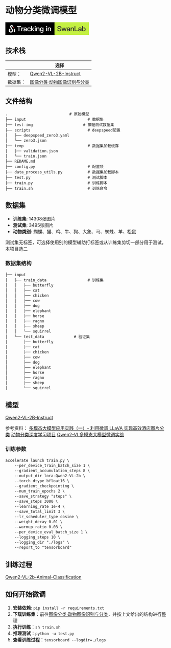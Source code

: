 # 动物分类微调模型
[![](https://raw.githubusercontent.com/SwanHubX/assets/main/badge2.svg)](https://swanlab.cn/@Lyriv/Qwen2-VL-2b-Animal-Classification/overview)

## 技术栈

|          | 选择                                                         |
| -------- | ------------------------------------------------------------ |
| 模型：   | [Qwen2-VL-2B-Instruct](https://huggingface.co/Qwen/Qwen2-VL-2B-Instruct) |
| 数据集： | [图像分类·动物图像识别与分类](https://aistudio.baidu.com/datasetdetail/140388/0) |

## 文件结构

```shell
.                           # 原始模型
├── input                           # 数据集
├── test-img					  # 推理测试数据集
├── scripts                         # deepspeed配置
│   ├── deepspeed_zero3.yaml
│   └── zero3.json
├── temp                            # 数据集加载缓存
│   ├── validation.json
│   └── train.json
├── REDAME.md
├── config.py                       # 配置项
├── data_process_utils.py           # 数据集加载脚本
├── test.py                         # 测试脚本
├── train.py                        # 训练脚本
├── train.sh                        # 训练命令
```

## 数据集

- **训练集**: 14308张图片
- **测试集**: 3495张图片
- **动物类别**: 蝴蝶、猫、鸡、牛、狗、大象、马、蜘蛛、羊、松鼠

测试集无标签，可选择使用别的模型辅助打标签或从训练集剪切一部分用于测试，本项目选二

### 数据集结构

```shell
├── input
│   ├── train_data                  # 训练集
│   │   ├── butterfly
│   │   ├── cat
│   │   ├── chicken
│   │   ├── cow
│   │   ├── dog
│   │   ├── elephant
│   │   ├── horse
│   │   ├── ragno
│   │   ├── sheep
│   │   └── squirrel
│   └── test_data             # 验证集
│       ├── butterfly
│       ├── cat
│       ├── chicken
│       ├── cow
│       ├── dog
│       ├── elephant
│       ├── horse
│       ├── ragno
│       ├── sheep
│       └── squirrel
```

## 模型

[Qwen2-VL-2B-Instruct](https://huggingface.co/Qwen/Qwen2-VL-2B-Instruct)

参考资料：
[多模态大模型应用实践（一）- 利用微调 LLaVA 实现高效酒店图片分类](https://aws.amazon.com/cn/blogs/china/multimodal-large-model-application-practice-part-one/)
[动物分类深度学习项目](https://github.com/WorthStudy/animal-classification/tree/main)
[Qwen2-VL多模态大模型微调实战](https://zhuanlan.zhihu.com/p/7144893529)

### 训练参数

```shell
accelerate launch train.py \
    --per_device_train_batch_size 1 \
    --gradient_accumulation_steps 8 \
    --output_dir lora-Qwen2-VL-2b \
    --torch_dtype bfloat16 \
    --gradient_checkpointing \
    --num_train_epochs 2 \
    --save_strategy "steps" \
    --save_steps 3000 \
    --learning_rate 1e-4 \
    --save_total_limit 3 \
    --lr_scheduler_type cosine \
    --weight_decay 0.01 \
    --warmup_ratio 0.03 \
    --per_device_eval_batch_size 1 \
    --logging_steps 10 \
    --logging_dir "./logs" \
    --report_to "tensorboard" 
```

## 训练过程

[Qwen2-VL-2b-Animal-Classification](https://swanlab.cn/@Lyriv/Qwen2-VL-2b-Animal-Classification/runs/t7qjdrhahszxbw0fy5i2j/chart)

## 如何开始微调

1. **安装依赖**: `pip install -r requirements.txt`
2. **下载训练集**：前往[图像分类·动物图像识别与分类](https://aistudio.baidu.com/datasetdetail/140388/0)，并按上文给出的结构进行整理
3. **执行训练**：`sh train.sh`
4. **推理测试**：`python -u test.py`
5. **查看训练过程**：`tensorboard --logdir=./logs`
